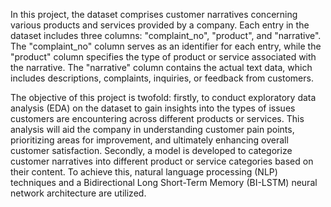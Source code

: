 In this project, the dataset comprises customer narratives concerning various products and services provided by a company. Each entry in the dataset includes three columns: "complaint_no", "product", and "narrative". The "complaint_no" column serves as an identifier for each entry, while the "product" column specifies the type of product or service associated with the narrative. The "narrative" column contains the actual text data, which includes descriptions, complaints, inquiries, or feedback from customers.

The objective of this project is twofold: firstly, to conduct exploratory data analysis (EDA) on the dataset to gain insights into the types of issues customers are encountering across different products or services. This analysis will aid the company in understanding customer pain points, prioritizing areas for improvement, and ultimately enhancing overall customer satisfaction. Secondly, a model is developed to categorize customer narratives into different product or service categories based on their content. To achieve this, natural language processing (NLP) techniques and a Bidirectional Long Short-Term Memory (BI-LSTM) neural network architecture are utilized.
